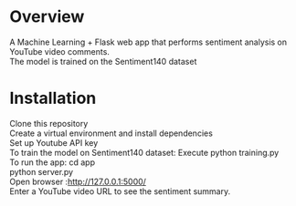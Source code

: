 # Overview

A Machine Learning + Flask web app that performs sentiment analysis on YouTube video comments.  
The model is trained on the Sentiment140 dataset  

# Installation

Clone this repository  
Create a virtual environment and install dependencies   
Set up Youtube API key  
To train the model on Sentiment140 dataset: Execute python training.py  
To run the app: cd app  
python server.py  
Open browser :http://127.0.0.1:5000/   
Enter a YouTube video URL to see the sentiment summary.  
